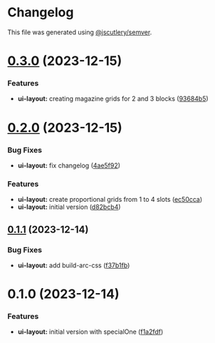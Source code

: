 # Changelog

This file was generated using [@jscutlery/semver](https://github.com/jscutlery/semver).

# [0.3.0](https://gitlab.ir7.com.br/r7/front-monorepo/compare/ui-layout-0.2.0...ui-layout-0.3.0) (2023-12-15)

### Features

- **ui-layout:** creating magazine grids for 2 and 3 blocks ([93684b5](https://gitlab.ir7.com.br/r7/front-monorepo/commit/93684b5d8843fbee11c9f5ba8d85da4a1082af97))

# [0.2.0](https://gitlab.ir7.com.br/r7/front-monorepo/compare/ui-layout-0.1.1...ui-layout-0.2.0) (2023-12-15)

### Bug Fixes

- **ui-layout:** fix changelog ([4ae5f92](https://gitlab.ir7.com.br/r7/front-monorepo/commit/4ae5f92e2fbf500ddb110abadd9c54f94fb8e91c))

### Features

- **ui-layout:** create proportional grids from 1 to 4 slots ([ec50cca](https://gitlab.ir7.com.br/r7/front-monorepo/commit/ec50cca87e008e87f4e1c394ebdee73bbed228da))
- **ui-layout:** initial version ([d82bcb4](https://gitlab.ir7.com.br/r7/front-monorepo/commit/d82bcb4005b61c065f536b617fb873a5c440c609))

## [0.1.1](https://gitlab.ir7.com.br/r7/front-monorepo/compare/ui-layout-0.1.0...ui-layout-0.1.1) (2023-12-14)

### Bug Fixes

- **ui-layout:** add build-arc-css ([f37b1fb](https://gitlab.ir7.com.br/r7/front-monorepo/commit/f37b1fb44971b4265e1ba1c1d2c72e430f631d90))

# 0.1.0 (2023-12-14)

### Features

- **ui-layout:** initial version with specialOne ([f1a2fdf](https://gitlab.ir7.com.br/r7/front-monorepo/commit/f1a2fdf5fdf2a3e3bb864d4f9445181413e01ca6))
